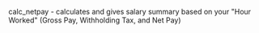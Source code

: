 calc_netpay - calculates and gives salary summary based on your "Hour Worked" (Gross Pay, Withholding Tax, and Net Pay)
